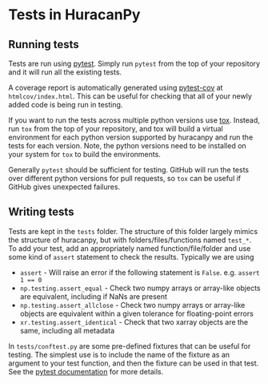 # Tests in HuracanPy

## Running tests
Tests are run using [pytest](https://docs.pytest.org/en/latest/). Simply run
`pytest` from the top of your repository and it will run all the existing tests.

A coverage report is automatically generated using [pytest-cov](https://pytest-cov.readthedocs.io/en/stable/readme.html) at `htmlcov/index.html`. This can be useful for checking that all of your newly added code is being run in testing.

If you want to run the tests across multiple python versions use [tox](https://tox.wiki/en/stable/).
Instead, run `tox` from the top of your repository, and tox will build a virtual environment for each python version supported by huracanpy and run the tests for each version.
Note, the python versions need to be installed on your system for `tox` to build the environments.

Generally `pytest` should be sufficient for testing.
GitHub will run the tests over different python versions for pull requests, so `tox` can be useful if GitHub gives unexpected failures.

## Writing tests
Tests are kept in the `tests` folder.
The structure of this folder largely mimics the structure of huracanpy, but with folders/files/functions named `test_*`.
To add your test, add an appropriately named function/file/folder and use some kind of `assert`
statement to check the results.
Typically we are using
- `assert` - Will raise an error if the following statement is `False`. e.g. `assert 1 == 0`
- `np.testing.assert_equal` - Check two numpy arrays or array-like objects are equivalent, including if NaNs are present
- `np.testing.assert_allclose` - Check two numpy arrays or array-like objects are equivalent within a given tolerance for floating-point errors
- `xr.testing.assert_identical` - Check that two xarray objects are the same, including all metadata

In `tests/conftest.py` are some pre-defined fixtures that can be useful for testing.
The simplest use is to include the name of the fixture as an argument to your test function, and then the fixture can be used in that test.
See the [pytest documentation](https://docs.pytest.org/en/stable/explanation/fixtures.html) for more details.
